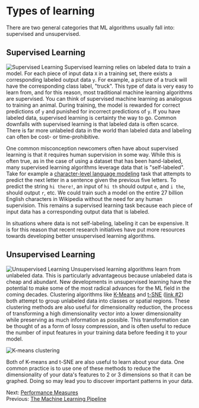 # Types of learning

There are two general categories that ML algorithms usually fall into: supervised and unsupervised.<span class="marginal-note" data-info="Classification and regression tasks are most often performed in a supervised fashion, although this isn't always the case. Supervised learning is also the form of learning that we will give the majority of attention to in this resource."></span>

## Supervised Learning

![Supervised Learning](images/supervised-learning.png) Supervised learning relies on labeled data to train a model. For each piece of input data `X` in a training set, there exists a corresponding labeled output data `y`. For example, a picture of a truck will have the corresponding class label, "truck". This type of data is very easy to learn from, and for this reason, most traditional machine learning algorithms are supervised. You can think of supervised machine learning as analogous to training an animal. During training, the model is rewarded for correct predictions of `y` and punished for incorrect predictions of `y`. If you have labeled data, supervised learning is certainty the way to go. Common downfalls with supervised learning is that labeled data is often scarce. There is far more unlabeled data in the world than labeled data and labeling can often be cost- or time-prohibitive.

One common misconception newcomers often have about supervised learning is that it requires human supervision in some way. While this is often true, as in the case of using a dataset that has been hand-labeled, many supervised learning algorithms leverage data that is "self-labeled". Take for example a [character-level language modeling](https://karpathy.github.io/2015/05/21/rnn-effectiveness/) task that attempts to predict the next letter in a sentence given the previous five letters. To predict the string `hi there!`, an input of `hi th` should output `e`, and `i the`, should output `r`, etc. We could train such a model on the entire 27 billion English characters in Wikipedia without the need for any human supervision. This remains a supervised learning task because each piece of input data has a corresponding output data that is labeled.

In situations where data is not self-labeling, labeling it can be expensive. It is for this reason that recent research initiatives have put more resources towards developing better unsupervised learning algorithms.

## Unsupervised Learning

![Unsupervised Learning](images/unsupervised-learning.png) Unsupervised learning algorithms learn from unlabeled data. This is particularly advantageous because unlabeled data is cheap and abundant. New developments in unsupervised learning have the potential to make some of the most radical advances for the ML field in the coming decades. Clustering algorithms like [K-Means](https://www.datascience.com/blog/k-means-clustering) and [t-SNE](https://nicola17.github.io/tfjs-tsne-demo/) ([link #2](https://distill.pub/2016/misread-tsne)) both attempt to group unlabeled data into classes or spatial regions. These clustering methods are also useful for dimensionality reduction, the process of transforming a high dimensionality vector into a lower dimensionality while preserving as much information as possible. This transformation can be thought of as a form of lossy compression, and is often useful to reduce the number of input features in your training data before feeding it to your model. 

<section class="media"><img src="images/k-means.png" alt="K-means clustering"></section>

Both of K-means and t-SNE are also useful to learn about your data. One common practice is to use one of these methods to reduce the dimensionality of your data's features to 2 or 3 dimensions so that it can be graphed. Doing so may lead you to discover important patterns in your data.

Next: [Performance Measures](performance-measures.html)<br>
Previous: [The Machine Learning Pipeline](the-ml-pipeline.html)